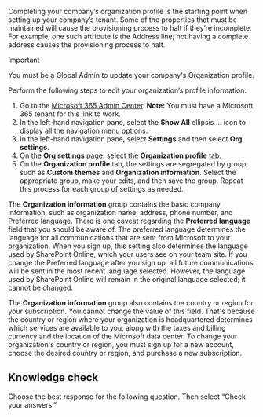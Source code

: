 Completing your company’s organization profile is the starting point when setting up your company’s tenant. Some of the properties that must be maintained will cause the provisioning process to halt if they’re incomplete. For example, one such attribute is the Address line; not having a complete address causes the provisioning process to halt.

> [!IMPORTANT]
> You must be a Global Admin to update your company's Organization profile.

Perform the following steps to edit your organization’s profile information:

1.  Go to the [Microsoft 365 Admin Center](https://portal.office.com/adminportal/home?azure-portal=true). **Note:** You must have a Microsoft 365 tenant for this link to work.
2.  In the left-hand navigation pane, select the **Show All** ellipsis … icon to display all the navigation menu options.
3.  In the left-hand navigation pane, select **Settings** and then select **Org settings**.
4.  On the **Org settings** page, select the **Organization profile** tab.
5.  On the **Organization profile** tab, the settings are segregated by group, such as **Custom themes** and **Organization information**. Select the appropriate group, make your edits, and then save the group. Repeat this process for each group of settings as needed.<br>

The **Organization information** group contains the basic company information, such as organization name, address, phone number, and Preferred language. There is one caveat regarding the **Preferred language** field that you should be aware of. The preferred language determines the language for all communications that are sent from Microsoft to your organization. When you sign up, this setting also determines the language used by SharePoint Online, which your users see on your team site. If you change the Preferred language after you sign up, all future communications will be sent in the most recent language selected. However, the language used by SharePoint Online will remain in the original language selected; it cannot be changed.

The **Organization information** group also contains the country or region for your subscription. You cannot change the value of this field. That's because the country or region where your organization is headquartered determines which services are available to you, along with the taxes and billing currency and the location of the Microsoft data center. To change your organization's country or region, you must sign up for a new account, choose the desired country or region, and purchase a new subscription.

## Knowledge check

Choose the best response for the following question. Then select “Check your answers.”